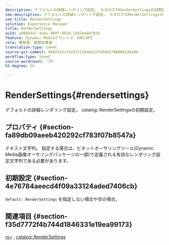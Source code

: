 ```yaml
---
description: デフォルトの詳細レンダリング設定。 カタログのRenderSettingsの初期設定。
seo-description: デフォルトの詳細レンダリング設定。 カタログのRenderSettingsの初期設定。
seo-title: RenderSettings
solution: Experience Manager
title: RenderSettings
uuid: ad8884e7-4a4c-489f-881d-1d55eedef034
feature: Dynamic Mediaクラシック，SDK/API
role: 開発者、業務従事者
translation-type: tm+mt
source-git-commit: 469d1a5c43a972116a8a2efb0de5708800130a99
workflow-type: tm+mt
source-wordcount: '75'
ht-degree: 5%

---
```



# RenderSettings{#rendersettings}

デフォルトの詳細レンダリング設定。 catalog::RenderSettingsの初期設定。

## プロパティ {#section-fa89db09aeeb420292cf783f07b8547a}

テキスト文字列。 指定する場合は、ビネットオーサリングツール(Dynamic Media画像オーサリングパッケージの一部)で定義される有効なレンダリング設定文字列である必要があります。

## 初期設定 {#section-4e76784aeecd4f09a33124aded7406cb}

`default::RenderSettings` を指定しない場合や空の場合。

## 関連項目 {#section-f35d7772f4b744d1846331e19ea99173}

[rs=](../../../../../ir-api/http-protocol/image-rendering-api-ref/c-ir-http-protocol-ref/c-ir-http-protocol-command-reference/r-ir-rs.md#reference-d20cefaaa6cd4f449d1591c87959b4cf) ,  [catalog::RenderSettings](../../../../../ir-api/material-cat/image-rendering-api-ref/c-ir-material-catalog/c-ir-attributes-reference/r-ir-rendersettings.md#reference-f3ae5e18095d40b2a8edef957dd82fbd)
